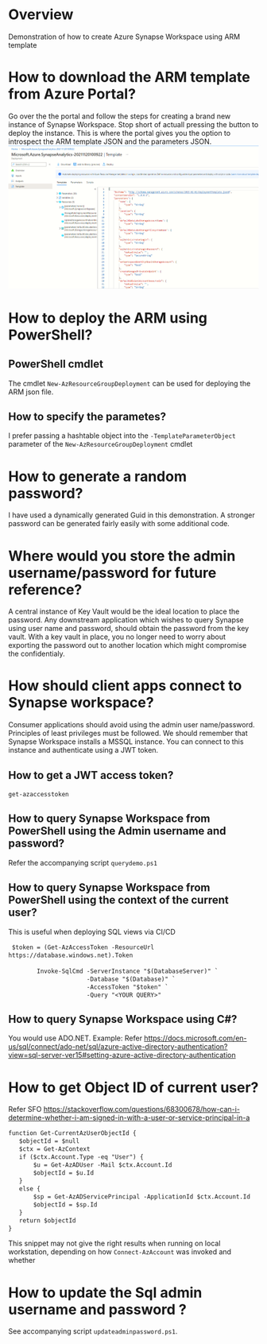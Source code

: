 # Overview
Demonstration of how to create Azure Synapse Workspace using ARM template

# How to download the ARM template from Azure Portal?
Go over the the portal and follow the steps for creating a brand new instance of Synapse Workspace. Stop short of actuall pressing the button to deploy the instance. This is where the portal gives you the option to introspect the ARM template JSON and the parameters JSON.
![Generate ARM template using the Azure Portal](images/azure__portal_arm_template.png)

# How to deploy the ARM using PowerShell?
## PowerShell cmdlet
The cmdlet  `New-AzResourceGroupDeployment` can be used for deploying the ARM json file.
## How to specify the parametes?
I prefer passing a hashtable object into the `-TemplateParameterObject` parameter of the `New-AzResourceGroupDeployment` cmdlet

# How to generate a random password?
I have used a dynamically generated Guid in this demonstration. A stronger password can be generated fairly easily with some additional code.

# Where would you store the admin username/password for future reference?
A central instance of Key Vault would be the ideal location to place the password. Any downstream application which wishes to query Synapse using user name and password, should obtain the password from the key vault. With a key vault in place, you no longer need to worry about exporting the password out to another location which might compromise the confidentialy.

# How should client apps connect to Synapse workspace?
Consumer applications should avoid using the admin user name/password. Principles of least privileges must be followed. We should remember that Synapse Workspace installs a MSSQL instance. You can connect to this instance and authenticate using a JWT token.

## How to get a JWT access token?
```
get-azaccesstoken
```
## How to query Synapse Workspace from PowerShell using the Admin username and password?
Refer the accompanying script `querydemo.ps1`

## How to query Synapse Workspace from PowerShell using the context of the current user?
This is useful when deploying SQL views via CI/CD
```
 $token = (Get-AzAccessToken -ResourceUrl https://database.windows.net).Token

        Invoke-SqlCmd -ServerInstance "$(DatabaseServer)" `
                      -Database "$(Database)" `
                      -AccessToken "$token" `
                      -Query "<YOUR QUERY>"
```

## How to query Synapse Workspace using C#?
You would use ADO.NET. Example:
Refer https://docs.microsoft.com/en-us/sql/connect/ado-net/sql/azure-active-directory-authentication?view=sql-server-ver15#setting-azure-active-directory-authentication


# How to get Object ID of current user?
Refer SFO https://stackoverflow.com/questions/68300678/how-can-i-determine-whether-i-am-signed-in-with-a-user-or-service-principal-in-a

```
function Get-CurrentAzUserObjectId {
   $objectId = $null
   $ctx = Get-AzContext
   if ($ctx.Account.Type -eq "User") {
       $u = Get-AzADUser -Mail $ctx.Account.Id
       $objectId = $u.Id
   }
   else {
       $sp = Get-AzADServicePrincipal -ApplicationId $ctx.Account.Id
       $objectId = $sp.Id
   }
   return $objectId
}
```
This snippet may not give the right results when running on local workstation, depending on how `Connect-AzAccount` was invoked and whether 


# How to update the Sql admin username and password ?
See accompanying script `updateadminpassword.ps1`. 
